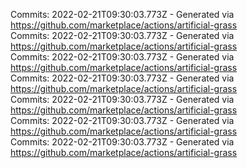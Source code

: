 Commits: 2022-02-21T09:30:03.773Z - Generated via https://github.com/marketplace/actions/artificial-grass
<br>
Commits: 2022-02-21T09:30:03.773Z - Generated via https://github.com/marketplace/actions/artificial-grass
<br>
Commits: 2022-02-21T09:30:03.773Z - Generated via https://github.com/marketplace/actions/artificial-grass
<br>
Commits: 2022-02-21T09:30:03.773Z - Generated via https://github.com/marketplace/actions/artificial-grass
<br>
Commits: 2022-02-21T09:30:03.773Z - Generated via https://github.com/marketplace/actions/artificial-grass
<br>
Commits: 2022-02-21T09:30:03.773Z - Generated via https://github.com/marketplace/actions/artificial-grass
<br>
Commits: 2022-02-21T09:30:03.773Z - Generated via https://github.com/marketplace/actions/artificial-grass
<br>
